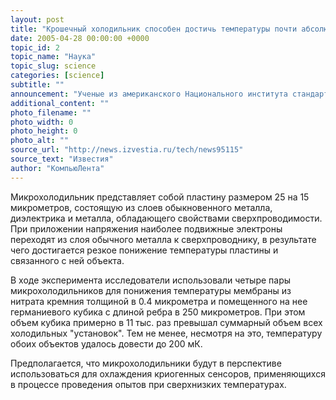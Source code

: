 ```yaml
---
layout: post
title: "Крошечный холодильник способен достичь температуры почти абсолютного нуля"
date: 2005-04-28 00:00:00 +0000
topic_id: 2
topic_name: "Наука"
topic_slug: science
categories: [science]
subtitle: ""
announcement: "Ученые из американского Национального института стандартов и технологий (NIST) разработали крошечную \"установку\", способную охлаждать объекты до температур, близких к абсолютному нулю."
additional_content: ""
photo_filename: ""
photo_width: 0
photo_height: 0
photo_alt: ""
source_url: "http://news.izvestia.ru/tech/news95115"
source_text: "Известия"
author: "КомпьюЛента"
---
```

Микрохолодильник представляет собой пластину размером 25 на 15 микрометров, состоящую из слоев обыкновенного металла, диэлектрика и металла, обладающего свойствами сверхпроводимости. При приложении напряжения наиболее подвижные электроны переходят из слоя обычного металла к сверхпроводнику, в результате чего достигается резкое понижение температуры пластины и связанного с ней объекта.

В ходе эксперимента исследователи использовали четыре пары микрохолодильников для понижения температуры мембраны из нитрата кремния толщиной в 0.4 микрометра и помещенного на нее германиевого кубика с длиной ребра в 250 микрометров. При этом объем кубика примерно в 11 тыс. раз превышал суммарный объем всех холодильных "установок". Тем не менее, несмотря на это, температуру обоих объектов удалось довести до 200 мК.

Предполагается, что микрохолодильники будут в перспективе использоваться для охлаждения криогенных сенсоров, применяющихся в процессе проведения опытов при сверхнизких температурах.
